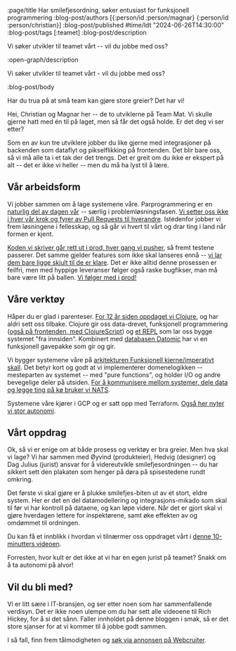 :page/title Har smilefjesordning, søker entusiast for funksjonell programmering
:blog-post/authors [{:person/id :person/magnar} {:person/id :person/christian}]
:blog-post/published #time/ldt "2024-06-26T14:30:00"
:blog-post/tags [:teamet]
:blog-post/description

Vi søker utvikler til teamet vårt -- vil du jobbe med oss?

:open-graph/description

Vi søker utvikler til teamet vårt - vil du jobbe med oss?

:blog-post/body

Har du trua på at små team kan gjøre store greier? Det har vi!

Hei, Christian og Magnar her -- de to utviklerne på Team Mat. Vi skulle gjerne
hatt med én til på laget, men så får det også holde. Er det deg vi ser etter?

Som en av kun tre utviklere jobber du like gjerne med integrasjoner på backenden
som dataflyt og pikselflikking på frontenden. Det blir bare oss, så vi må alle
ta i et tak der det trengs. Det er greit om du ikke er ekspert på alt -- det er
ikke vi heller -- men du må ha lyst til å lære.

## Vår arbeidsform

Vi jobber sammen om å lage systemene våre. Parprogrammering er en [naturlig del
av dagen vår](https://www.zombieclj.no) -- særlig i problemløsningsfasen. [Vi setter oss ikke i hver vår krok
og fyrer av Pull Requests til hverandre](/pull-requests/). Istedenfor jobber vi frem løsningene i
fellesskap, og så går vi hvert til vårt og drar ting i land når formen er kjent.

[Koden vi skriver går rett ut i prod, hver gang vi pusher](/kontinuerlig-integrasjon/), så fremt testene
passerer. Det samme gjelder features som ikke skal lanseres ennå -- [vi lar dem bare ligge skjult til de er klare](/om-kroner-og-flagg/). Det er ikke alltid denne prosessen er
feilfri, men med hyppige leveranser følger også raske bugfikser, man må bare
være litt på ballen. [Vi følger med i prod!](/85-sekunder/)

## Våre verktøy

Håper du er glad i parenteser. [For 12 år siden oppdaget vi Clojure](/clojure/), og har aldri
sett oss tilbake. Clojure gir oss data-drevet, funksjonell
programmering ([også på frontenden, med ClojureScript](/datadreven-frontend/)) og [et REPL](https://www.kodemaker.no/blogg/2022-10-repl/) som lar oss bygge systemet "fra innsiden". Kombinert
med [databasen Datomic](/smakebiter-av-datomic/) har vi en funksjonell gavepakke som gir og gir.

Vi bygger systemene våre på [arkitekturen Funksjonell kjerne/imperativt skall](https://youtu.be/ag603CBk2TY).
Det betyr kort og godt at vi implementerer domenelogikken -- mesteparten av
systemet -- med "pure functions", og holder I/O og andre bevegelige deler på
utsiden. [For å kommunisere mellom systemer, dele data og legge ting på kø bruker
vi NATS](/nyttig-nats/).

Systemene våre kjører i GCP og er satt opp med Terraform. [Også her nyter vi stor
autonomi](https://www.kodemaker.no/blogg/2019-12-devops/).

## Vårt oppdrag

Ok, så vi er enige om at både prosess og verktøy er bra greier. Men hva skal vi
lage? Vi har sammen med Øyvind (produkteier), Hedvig (designer) og Dag Julius
(jurist) ansvar for å videreutvikle smilefjesordningen -- du har sikkert sett den
plakaten som henger på døra på spisestedene rundt omkring.

Det første vi skal gjøre er å plukke smilefjes-biten ut av et stort, eldre
system. Her er det en del datamodellering og integrasjons-mikado som skal til
før vi har kontroll på dataene, og kan løpe videre. Når det er gjort skal vi
gjøre hverdagen lettere for inspektørene, samt øke effekten av og omdømmet til
ordningen.

Du kan få et innblikk i hvordan vi tilnærmer oss oppdraget vårt i [denne
10-minutters videoen](/utviklingsstrategi/).

Forresten, hvor kult er det ikke at vi har en egen jurist på teamet? Snakk om å
ta autonomi på alvor!

## Vil du bli med?

Vi er litt sære i IT-bransjen, og ser etter noen som har sammenfallende
verdisyn. Det er ikke noen ulempe om du har sett alle videoene til Rich Hickey,
for å si det sånn. Faller innholdet på denne bloggen i smak, så er det store
sjanser for at vi kommer til å jobbe godt sammen.

I så fall, finn frem tålmodigheten og [søk via annonsen på Webcruiter](https://100500.webcruiter.no/Main2/Recruit/Public/4769469061?language=nb&link_source_id=0).

